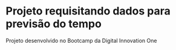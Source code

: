 # Projeto requisitando dados para previsão do tempo

Projeto desenvolvido no Bootcamp da Digital Innovation One


